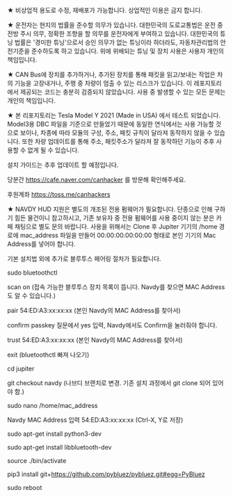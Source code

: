 ★ 비상업적 용도로 수정, 재배포가 가능합니다.
상업적인 이용은 금지 합니다.

★ 운전자는 현지의 법률을 준수할 의무가 있습니다.
대한민국의 도로교통법은 운전 중 전방 주시 의무, 정확한 조향을 할 의무를 운전자에게 부여하고 있습니다.
대한민국의 튜닝 법률은 '경미한 튜닝'으로서 승인 의무가 없는 튜닝이라 하더라도, 자동차관리법의 안전기준을 준수하도록 하고 있습니다.
위에 위배되는 튜닝 및 장치 사용은 사용자 개인의 책임입니다.

★ CAN Bus에 장치를 추가하거나, 추가된 장치를 통해 패킷을 읽고/보내는 작업은 차의 기능을 고장내거나, 주행 중 차량이 멈출 수 있는 리스크가 있습니다.
이 레포지토리에서 제공되는 코드는 충분히 검증되지 않았습니다.
사용 중 발생할 수 있는 모든 문제는 개인의 책임입니다.

★ 본 리포지토리는 Tesla Model Y 2021 (Made in USA) 에서 테스트 되었습니다.
Model3용 DBC 파일을 기준으로 만들었기 때문에 동일한 연식에서는 사용 가능할 것으로 보이나,
차종에 따라 모듈의 구성, 주소, 패킷 규칙이 달라져 동작하지 않을 수 있습니다.
또한 차량 업데이트를 통해 주소, 패킷주소가 달라져 잘 동작하던 기능이 추후 사용할 수 없게 될 수 있습니다.


설치 가이드는 추후 업데이트 할 예정입니다.

당분간 https://cafe.naver.com/canhacker 를 방문해 확인해주세요.

후원계좌
https://toss.me/canhackers




★ NAVDY HUD 지원은 별도의 개조된 전용 펌웨어가 필요합니다.
단종으로 인해 구하기 힘든 물건이니 참고하시고, 기존 보유자 중 전용 펌웨어를 사용 중이지 않는 분은 카페 채팅으로 별도 문의 바랍니다.
사용을 위해서는 Clone 후 Jupiter 기기의 /home 경로에 mac_address 파일을 만들어 00:00:00:00:00:00 형태로 본인 기기의 Mac Address를 넣어야 합니다.

기본 설치법 외에 추가로 블루투스 페어링 절차가 필요합니다.


sudo bluetoothctl

scan on  (접속 가능한 블루투스 장치 목록이 뜹니다. Navdy를 찾으면 MAC Address도 알 수 있습니다.)

pair 54:ED:A3:xx:xx:xx  (본인 Navdy의 MAC Address를 찾아서)

confirm passkey 질문에서 yes 입력, Navdy에서도 Confirm을 눌러줘야 합니다.

trust 54:ED:A3:xx:xx:xx  (본인 Navdy의 MAC Address를 찾아서)

exit (bluetoothctl 빠져 나오기)

cd jupiter

git checkout navdy  (나브디 브랜치로 변경. 기존 설치 과정에서 git clone 되어 있어야 함.)

sudo nano /home/mac_address

Navdy MAC Address 입력 54:ED:A3:xx:xx:xx (Ctrl-X, Y로 저장)

sudo apt-get install python3-dev

sudo apt-get install libbluetooth-dev

source ./bin/activate

pip3 install git+https://github.com/pybluez/pybluez.git#egg=PyBluez

sudo reboot